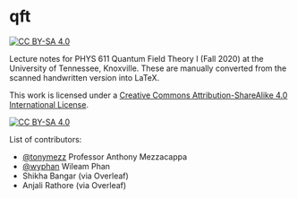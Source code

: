 # qft
[![CC BY-SA 4.0][cc-by-sa-shield]][cc-by-sa]

Lecture notes for PHYS 611 Quantum Field Theory I (Fall 2020) at the University of Tennessee, Knoxville. These are manually converted from the scanned handwritten version into LaTeX.

This work is licensed under a
[Creative Commons Attribution-ShareAlike 4.0 International License][cc-by-sa].

[![CC BY-SA 4.0][cc-by-sa-image]][cc-by-sa]

List of contributors:
- [@tonymezz](https://github.com/tonymezz) Professor Anthony Mezzacappa
- [@wyphan](https://github.com/wyphan) Wileam Phan
- Shikha Bangar (via Overleaf)
- Anjali Rathore (via Overleaf)

[cc-by-sa]: http://creativecommons.org/licenses/by-sa/4.0/
[cc-by-sa-image]: https://licensebuttons.net/l/by-sa/4.0/88x31.png
[cc-by-sa-shield]: https://img.shields.io/badge/License-CC%20BY--SA%204.0-lightgrey.svg
